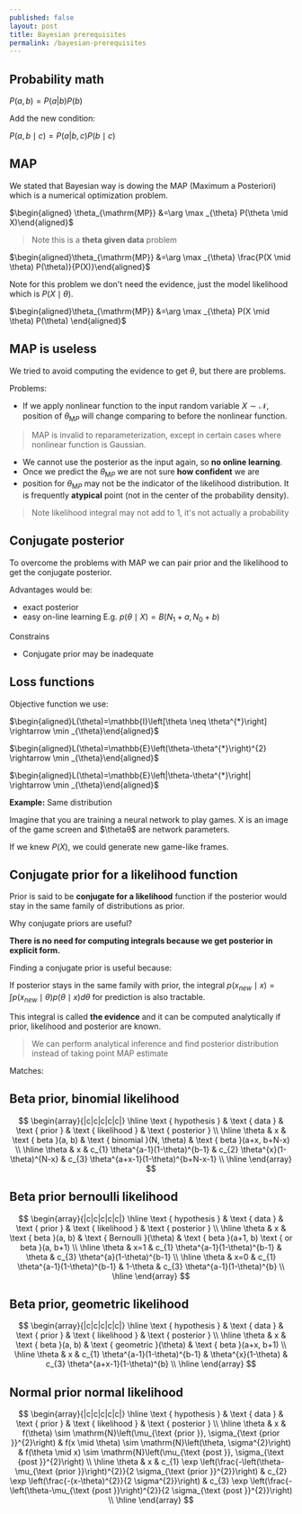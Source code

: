 ```yaml
---
published: false
layout: post
title: Bayesian prerequisites
permalink: /bayesian-prerequisites
---
```


## Probability math

$P(a,b)=P(a|b)P(b)$

Add the new condition:

$P(a,b \mid c)=P(a|b,c)P(b \mid c)$


## MAP

We stated that Bayesian way is dowing the MAP (Maximum a Posteriori) which is a numerical optimization problem.


$\begin{aligned} \theta_{\mathrm{MP}} &=\arg \max _{\theta} P(\theta \mid X)\end{aligned}$

> Note this is a **theta given data** problem

$\begin{aligned}\theta_{\mathrm{MP}} &=\arg \max _{\theta} \frac{P(X \mid \theta) P(\theta)}{P(X)}\end{aligned}$

Note for this problem we don't need the evidence, just the model likelihood which is $P(X \mid \theta)$. 

$\begin{aligned}\theta_{\mathrm{MP}} &=\arg \max _{\theta} P(X \mid \theta) P(\theta) \end{aligned}$


## MAP is **useless**

We tried to avoid computing the evidence to get $\theta$, but there are problems.

Problems:

* If we apply nonlinear function to the input random variable $X \sim \mathcal N$, position of $\theta_{\mathrm MP}$ will change comparing to before the nonlinear function.

> MAP is invalid to reparameterization, except in certain cases where nonlinear function is Gaussian.

* We cannot use the posterior as the input again, so **no online learning**.
* Once we predict the $\theta_{\mathrm MP}$ we are not sure **how confident** we are 
* position for $\theta_{\mathrm MP}$ may not be the indicator of the likelihood distribution. It is frequently **atypical** point (not in the center of the probability density).
> Note likelihood integral may not add to 1, it's not actually a probability

## Conjugate posterior

To overcome the problems with MAP we can pair prior and the likelihood to get the conjugate posterior.

Advantages would be:

* exact posterior 
* easy on-line learning
E.g. $p(\theta \mid X)=B\left(N_{1}+a, N_{0}+b\right)$

Constrains
* Conjugate prior may be inadequate

## Loss functions



Objective function we use:

$\begin{aligned}L(\theta)=\mathbb{I}\left[\theta \neq \theta^{*}\right] \rightarrow \min _{\theta}\end{aligned}$

$\begin{aligned}L(\theta)=\mathbb{E}\left(\theta-\theta^{*}\right)^{2} \rightarrow \min _{\theta}\end{aligned}$

$\begin{aligned}L(\theta)=\mathbb{E}\left|\theta-\theta^{*}\right| \rightarrow \min _{\theta}\end{aligned}$






**Example:** Same distribution

Imagine that you are training a neural network to play games. X is an image of the game screen and $\thetaθ$ are network parameters. 

If we knew $P(X)$, we could generate new game-like frames.



## Conjugate prior for a likelihood function

Prior is said to be **conjugate for a likelihood** function if the posterior would stay in the same family of distributions as prior.

Why conjugate priors are useful? 

**There is no need for computing integrals because we get posterior in explicit form.**

Finding a conjugate prior is useful because:

If posterior stays in the same family with prior, the integral $p\left(x_{n e w} \mid x\right)=\int p\left(x_{n e w} \mid \theta\right) p(\theta \mid x) d \theta$ for prediction is also tractable.

This integral is called **the evidence** and it can be computed analytically if prior, likelihood and posterior are known.

> We can perform analytical inference and find posterior distribution instead of taking point MAP estimate



Matches:

## Beta prior, binomial likelihood

$$
\begin{array}{|c|c|c|c|c|}
\hline \text { hypothesis } & \text { data } & \text { prior } & \text { likelihood } & \text { posterior } \\
\hline \theta & x & \text { beta }(a, b) & \text { binomial }(N, \theta) & \text { beta }(a+x, b+N-x) \\
\hline \theta & x & c_{1} \theta^{a-1}(1-\theta)^{b-1} & c_{2} \theta^{x}(1-\theta)^{N-x} & c_{3} \theta^{a+x-1}(1-\theta)^{b+N-x-1} \\
\hline
\end{array}
$$


## Beta prior bernoulli likelihood

$$
\begin{array}{|c|c|c|c|c|}
\hline \text { hypothesis } & \text { data } & \text { prior } & \text { likelihood } & \text { posterior } \\
\hline \theta & x & \text { beta }(a, b) & \text { Bernoulli }(\theta) & \text { beta }(a+1, b) \text { or beta }(a, b+1) \\
\hline \theta & x=1 & c_{1} \theta^{a-1}(1-\theta)^{b-1} & \theta & c_{3} \theta^{a}(1-\theta)^{b-1} \\
\hline \theta & x=0 & c_{1} \theta^{a-1}(1-\theta)^{b-1} & 1-\theta & c_{3} \theta^{a-1}(1-\theta)^{b} \\
\hline
\end{array}
$$

## Beta prior, geometric likelihood

$$
\begin{array}{|c|c|c|c|c|}
\hline \text { hypothesis } & \text { data } & \text { prior } & \text { likelihood } & \text { posterior } \\
\hline \theta & x & \text { beta }(a, b) & \text { geometric }(\theta) & \text { beta }(a+x, b+1) \\
\hline \theta & x & c_{1} \theta^{a-1}(1-\theta)^{b-1} & \theta^{x}(1-\theta) & c_{3} \theta^{a+x-1}(1-\theta)^{b} \\
\hline
\end{array}
$$


## Normal prior normal likelihood

$$
\begin{array}{|c|c|c|c|c|}
\hline \text { hypothesis } & \text { data } & \text { prior } & \text { likelihood } & \text { posterior } \\
\hline \theta & x & f(\theta) \sim \mathrm{N}\left(\mu_{\text {prior }}, \sigma_{\text {prior }}^{2}\right) & f(x \mid \theta) \sim \mathrm{N}\left(\theta, \sigma^{2}\right) & f(\theta \mid x) \sim \mathrm{N}\left(\mu_{\text {post }}, \sigma_{\text {post }}^{2}\right) \\
\hline \theta & x & c_{1} \exp \left(\frac{-\left(\theta-\mu_{\text {prior }}\right)^{2}}{2 \sigma_{\text {prior }}^{2}}\right) & c_{2} \exp \left(\frac{-(x-\theta)^{2}}{2 \sigma^{2}}\right) & c_{3} \exp \left(\frac{-\left(\theta-\mu_{\text {post }}\right)^{2}}{2 \sigma_{\text {post }}^{2}}\right) \\
\hline
\end{array}
$$

